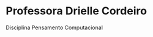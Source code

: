  # Professora Drielle Cordeiro
 
 Disciplina Pensamento Computacional


<!---
ProfDrielle/ProfDrielle is a ✨ special ✨ repository because its `README.md` (this file) appears on your GitHub profile.
You can click the Preview link to take a look at your changes.
--->
